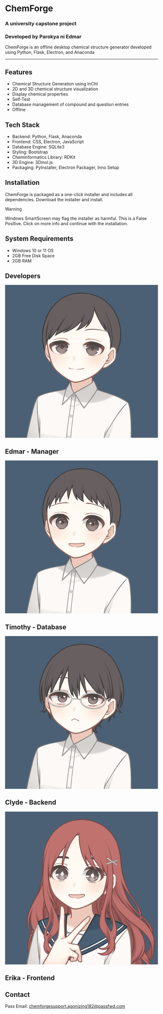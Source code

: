 # ChemForge
### A university capstone project 
### Developed by **Parokya ni Edmar**

ChemForge is an offline desktop chemical structure generator developed using Python, Flask, Electron, and Anaconda

---

## Features
- Chemical Structure Generation using InChI
- 2D and 3D chemical structure visualization
- Display chemical properties
- Self-Test
- Database management of compound and question entries
- Offline

## Tech Stack
- Backend: Python, Flask, Anaconda
- Frontend: CSS, Electron, JavaScript
- Database Engine: SQLite3
- Styling: Bootstrap
- Cheminformatics Library: RDKit
- 3D Engine: 3Dmol.js
- Packaging: PyInstaller, Electron Packager, Inno Setup

## Installation
ChemForge is packaged as a one-click installer and includes all dependencies. Download the installer and install.
> [!WARNING]
> Windows SmartScreen may flag the installer as harmful. This is a False Positive. Click on more info and continue with the installation.

## System Requirements
- Windows 10 or 11 OS
- 2GB Free Disk Space
- 2GB RAM

## Developers
![Edmar](/static/img/edmar.png)
## Edmar - Manager

![Timothy](/static/img/timothy.png)
## Timothy - Database

![Clyde](/static/img/clyde.png)
## Clyde - Backend

![Erika](/static/img/erika.png)
## Erika - Frontend

## Contact
Pass Email: chemforgesupport.agonizing182@passfwd.com
